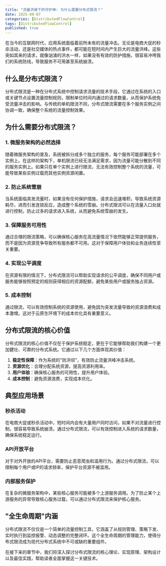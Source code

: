 ```yaml
---
title: "流量洪峰下的守护神: 为什么需要分布式限流？"
date: 2025-09-07
categories: [DistributedFlowControl]
tags: [DistributedFlowControl]
published: true
---
```

在当今的互联网时代，应用系统面临着前所未有的流量冲击。无论是电商大促的秒杀活动，还是社交媒体的热点事件，都可能在短时间内产生巨大的流量洪峰。这些突如其来的请求，就像汹涌的洪水一样，如果没有有效的防护措施，很容易冲垮我们的系统防线，导致服务不可用甚至系统崩溃。

## 什么是分布式限流？

分布式限流是一种在分布式系统中控制请求流量的技术手段，它通过在系统的入口或关键节点设置流量控制规则，限制单位时间内通过的请求数量，从而保护系统免受流量冲击的影响。与传统的单机限流不同，分布式限流需要在多个服务实例之间协调一致，确保整个系统的流量控制效果。

## 为什么需要分布式限流？

### 1. 微服务架构的必然选择

随着微服务架构的普及，系统被拆分成多个独立的服务，每个服务可能部署在多个实例上。在这样的架构下，单机限流已经无法满足需求，因为流量可能分散到不同的服务实例上。如果只在单个实例上进行限流，无法有效控制整个系统的流量，可能导致某些实例过载而其他实例资源闲置。

### 2. 防止系统雪崩

当系统面临突发流量时，如果没有任何保护措施，请求会迅速堆积，导致系统资源耗尽，进而引发连锁反应，造成整个系统的雪崩。分布式限流可以在流量入口处就进行控制，防止过多的请求进入系统，从而避免系统雪崩的发生。

### 3. 保障服务可用性

通过合理的限流策略，可以确保核心服务在高流量情况下依然能够正常提供服务，而不是因为资源竞争导致所有服务都不可用。这对于保障用户体验和业务连续性至关重要。

### 4. 实现公平调度

在资源有限的情况下，分布式限流可以帮助实现请求的公平调度，确保不同用户或服务能够按照预定的规则获得相应的资源配额，避免某些用户或服务独占资源。

### 5. 成本控制

通过限流，可以有效控制系统的资源使用，避免因为突发流量导致的资源浪费和成本激增。这对于云原生环境下的成本优化具有重要意义。

## 分布式限流的核心价值

分布式限流的核心价值不仅在于保护系统稳定，更在于它能够帮助我们构建一个更加健壮、可靠的分布式系统。它通过以下几个方面体现其价值：

1. **稳定性保障**：作为系统的"防洪坝"，有效防止流量洪峰冲击系统。
2. **资源优化**：合理分配系统资源，提高资源利用率。
3. **用户体验**：确保核心服务的可用性，提升用户体验。
4. **成本控制**：避免资源浪费，实现成本优化。

## 典型应用场景

### 秒杀活动

在电商大促或秒杀活动中，短时间内会有大量用户同时访问，如果不对流量进行控制，很容易导致系统崩溃。通过分布式限流，可以有效控制进入系统的请求数量，确保系统稳定运行。

### API开放平台

对于对外开放的API平台，需要防止恶意爬虫和滥用行为。通过分布式限流，可以限制每个用户或IP的请求频率，保护平台资源不被滥用。

### 内部服务保护

在复杂的微服务架构中，某些核心服务可能被多个上游服务调用。为了防止某个上游服务的异常导致核心服务过载，可以通过分布式限流来保护核心服务。

## "全生命周期"内涵

分布式限流不仅仅是一个简单的流量控制工具，它涵盖了从规则管理、策略下发、实时执行到监控报警、动态调整的完整闭环。这个全生命周期的管理能力，使得分布式限流成为现代分布式系统中不可或缺的重要组件。

在接下来的章节中，我们将深入探讨分布式限流的核心理论、实现原理、架构设计以及最佳实践，帮助读者全面掌握这一关键技术。
